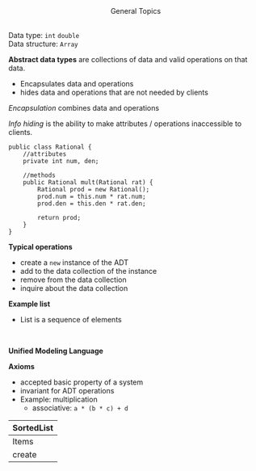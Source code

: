 <center>General Topics</center>  
<br />

Data type: `int` `double`  
Data structure: `Array`

**Abstract data types** are collections of data and valid operations on that data.  

- Encapsulates data and operations
- hides data and operations that are not needed by clients

*Encapsulation* combines data and operations  

*Info hiding* is the ability to make attributes / operations inaccessible to clients.

```
public class Rational {
	//attributes
	private int num, den;
	
	//methods
	public Rational mult(Rational rat) {
		Rational prod = new Rational();
		prod.num = this.num * rat.num;
		prod.den = this.den * rat.den;
		
		return prod;
	}
}
```

**Typical operations**

- create a `new` instance of the ADT
- add to the data collection of the instance
- remove from the data collection
- inquire about the data collection

**Example list**

- List is a sequence of elements

<br />

**Unified Modeling Language**

**Axioms**

- accepted basic property of a system
- invariant for ADT operations
- Example: multiplication
	- associative: `a * (b * c) + d`

| SortedList | 
|------------|
| Items      |
| create